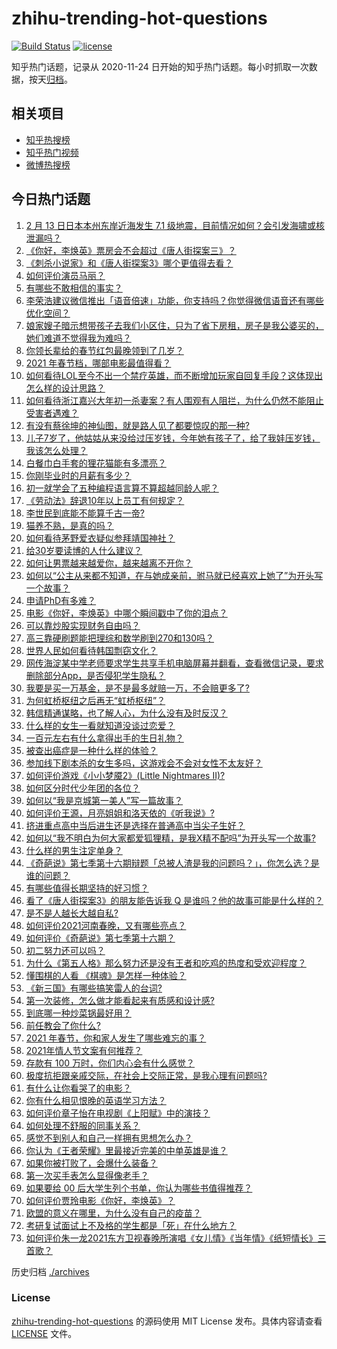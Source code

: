 # zhihu-trending-hot-questions

[![Build Status](https://github.com/justjavac/zhihu-trending-hot-questions/workflows/ci/badge.svg?branch=master)](https://github.com/justjavac/zhihu-trending-hot-questions/actions)
[![license](https://img.shields.io/github/license/justjavac/zhihu-trending-hot-questions)](https://github.com/justjavac/zhihu-trending-hot-questions/blob/master/LICENSE)

知乎热门话题，记录从 2020-11-24 日开始的知乎热门话题。每小时抓取一次数据，按天[归档](./archives)。

## 相关项目

- [知乎热搜榜](https://github.com/justjavac/zhihu-trending-top-search)
- [知乎热门视频](https://github.com/justjavac/zhihu-trending-hot-video)
- [微博热搜榜](https://github.com/justjavac/weibo-trending-hot-search)

## 今日热门话题

<!-- BEGIN -->
<!-- 最后更新时间 Sun Feb 14 2021 08:08:11 GMT+0800 (CST) -->
1. [2 月 13 日日本本州东岸近海发生 7.1 级地震，目前情况如何？会引发海啸或核泄漏吗？](https://www.zhihu.com/question/444280313)
1. [《你好，李焕英》票房会不会超过《唐人街探案三》？](https://www.zhihu.com/question/439176115)
1. [《刺杀小说家》和《唐人街探案3》哪个更值得去看？](https://www.zhihu.com/question/441790634)
1. [如何评价演员马丽？](https://www.zhihu.com/question/309579879)
1. [有哪些不敢相信的事实？](https://www.zhihu.com/question/305784560)
1. [李荣浩建议微信推出「语音倍速」功能，你支持吗？你觉得微信语音还有哪些优化空间？](https://www.zhihu.com/question/444270906)
1. [娘家嫂子暗示想带孩子去我们小区住，只为了省下房租，房子是我公婆买的，她们难道不觉得我为难吗？](https://www.zhihu.com/question/435567727)
1. [你领长辈给的春节红包最晚领到了几岁？](https://www.zhihu.com/question/267188179)
1. [2021 年春节档，哪部电影最值得看？](https://www.zhihu.com/question/444058139)
1. [如何看待LOL至今不出一个禁疗英雄，而不断增加玩家自回复手段？这体现出怎么样的设计思路？](https://www.zhihu.com/question/438849890)
1. [如何看待浙江嘉兴大年初一杀妻案？有人围观有人阻拦，为什么仍然不能阻止受害者遇难？](https://www.zhihu.com/question/444115646)
1. [有没有蔡徐坤的神仙图，就是路人见了都要惊叹的那一种?](https://www.zhihu.com/question/443555709)
1. [儿子7岁了，他姑姑从来没给过压岁钱，今年她有孩子了，给了我娃压岁钱，我该怎么处理？](https://www.zhihu.com/question/367936343)
1. [白餐巾白手套的狸花猫能有多漂亮？](https://www.zhihu.com/question/442501356)
1. [你刚毕业时的月薪有多少？](https://www.zhihu.com/question/376954099)
1. [初一就学会了五种编程语言算不算超越同龄人呢？](https://www.zhihu.com/question/443809216)
1. [《劳动法》辞退10年以上员工有何规定？](https://www.zhihu.com/question/402682684)
1. [李世民到底能不能算千古一帝?](https://www.zhihu.com/question/443079891)
1. [猫养不熟，是真的吗？](https://www.zhihu.com/question/436007843)
1. [如何看待茅野爱衣疑似参拜靖国神社？](https://www.zhihu.com/question/444206340)
1. [给30岁要读博的人什么建议？](https://www.zhihu.com/question/321599275)
1. [如何让男票越来越爱你，越来越离不开你？](https://www.zhihu.com/question/34373345)
1. [如何以“公主从来都不知道，在与她成亲前，驸马就已经喜欢上她了”为开头写一个故事？](https://www.zhihu.com/question/409948993)
1. [申请PhD有多难？](https://www.zhihu.com/question/432380467)
1. [电影《你好，李焕英》中哪个瞬间戳中了你的泪点？](https://www.zhihu.com/question/444218246)
1. [可以靠炒股实现财务自由吗？](https://www.zhihu.com/question/443848749)
1. [高三靠硬刷题能把理综和数学刷到270和130吗？](https://www.zhihu.com/question/36834794)
1. [世界人民如何看待韩国剽窃文化？](https://www.zhihu.com/question/267791138)
1. [网传海淀某中学老师要求学生共享手机电脑屏幕并翻看，查看微信记录，要求删除部分App，是否侵犯学生隐私？](https://www.zhihu.com/question/444116899)
1. [我要是买一万基金，是不是最多就赔一万，不会赔更多了?](https://www.zhihu.com/question/443436674)
1. [为何虹桥枢纽之后再无“虹桥枢纽”？](https://www.zhihu.com/question/51229640)
1. [韩信精通谋略，也了解人心，为什么没有及时反汉？](https://www.zhihu.com/question/442593652)
1. [什么样的女生一看就知道没谈过恋爱？](https://www.zhihu.com/question/41251486)
1. [一百元左右有什么拿得出手的生日礼物？](https://www.zhihu.com/question/333123808)
1. [被查出癌症是一种什么样的体验？](https://www.zhihu.com/question/316703481)
1. [参加线下剧本杀的女生多吗，这游戏会不会对女性不太友好？](https://www.zhihu.com/question/427716899)
1. [如何评价游戏《小小梦魇2》(Little Nightmares II)?](https://www.zhihu.com/question/439964238)
1. [如何区分时代少年团的各位？](https://www.zhihu.com/question/443102982)
1. [如何以“我是京城第一美人”写一篇故事？](https://www.zhihu.com/question/437673871)
1. [如何评价王源，月亮姐姐和洛天依的《听我说》?](https://www.zhihu.com/question/443997678)
1. [挤进重点高中当后进生还是选择在普通高中当尖子生好？](https://www.zhihu.com/question/443478020)
1. [如何以“我不明白为何大家都爱狐狸精，是我X精不配吗”为开头写一个故事?](https://www.zhihu.com/question/443816329)
1. [什么样的男生注定单身？](https://www.zhihu.com/question/313121547)
1. [《奇葩说》第七季第十六期辩题「总被人渣是我的问题吗？」，你怎么选？是谁的问题？](https://www.zhihu.com/question/444210166)
1. [有哪些值得长期坚持的好习惯？](https://www.zhihu.com/question/418402743)
1. [看了《唐人街探案3》的朋友能告诉我 Q 是谁吗？他的故事可能是什么样的？](https://www.zhihu.com/question/367940284)
1. [是不是人越长大越自私?](https://www.zhihu.com/question/441223405)
1. [如何评价2021河南春晚，又有哪些亮点？](https://www.zhihu.com/question/444060916)
1. [如何评价《奇葩说》第七季第十六期？](https://www.zhihu.com/question/444210256)
1. [初二努力还可以吗？](https://www.zhihu.com/question/444067172)
1. [为什么《第五人格》那么努力还是没有王者和吃鸡的热度和受欢迎程度？](https://www.zhihu.com/question/443133445)
1. [懂围棋的人看 《棋魂》是怎样一种体验？](https://www.zhihu.com/question/35990525)
1. [《新三国》有哪些搞笑雷人的台词?](https://www.zhihu.com/question/440642871)
1. [第一次装修，怎么做才能看起来有质感和设计感?](https://www.zhihu.com/question/443761883)
1. [到底哪一种炒菜锅最好用？](https://www.zhihu.com/question/33413700)
1. [前任教会了你什么?](https://www.zhihu.com/question/321914156)
1. [2021 年春节，你和家人发生了哪些难忘的事？](https://www.zhihu.com/question/443338612)
1. [2021年情人节文案有何推荐？](https://www.zhihu.com/question/442635614)
1. [存款有 100 万时，你们内心会有什么感觉？](https://www.zhihu.com/question/435393939)
1. [极度抗拒跟亲戚交际，在社会上交际正常，是我心理有问题吗?](https://www.zhihu.com/question/444146606)
1. [有什么让你看哭了的电影？](https://www.zhihu.com/question/345003801)
1. [你有什么相见恨晚的英语学习方法？](https://www.zhihu.com/question/26677313)
1. [如何评价章子怡在电视剧《上阳赋》中的演技？](https://www.zhihu.com/question/438453158)
1. [如何处理不舒服的同事关系？](https://www.zhihu.com/question/48131824)
1. [感觉不到别人和自己一样拥有思想怎么办？](https://www.zhihu.com/question/443088494)
1. [你认为《王者荣耀》里最接近完美的中单英雄是谁？](https://www.zhihu.com/question/441413465)
1. [如果你被打败了，会爆什么装备？](https://www.zhihu.com/question/435387545)
1. [第一次买手表怎么显得像老手？](https://www.zhihu.com/question/443740989)
1. [如果要给 00 后大学生列个书单，你认为哪些书值得推荐？](https://www.zhihu.com/question/438838345)
1. [如何评价贾玲电影《你好，李焕英》？](https://www.zhihu.com/question/350520117)
1. [欧盟的意义在哪里，为什么没有自己的疫苗？](https://www.zhihu.com/question/443258181)
1. [考研复试面试上不及格的学生都是「死」在什么地方？](https://www.zhihu.com/question/281387925)
1. [如何评价朱一龙2021东方卫视春晚所演唱《女儿情》《当年情》《纸短情长》三首歌？](https://www.zhihu.com/question/444114472)
<!-- END -->

历史归档 [./archives](./archives)

### License

[zhihu-trending-hot-questions](https://github.com/justjavac/zhihu-trending-hot-questions) 的源码使用 MIT License 发布。具体内容请查看 [LICENSE](./LICENSE) 文件。
